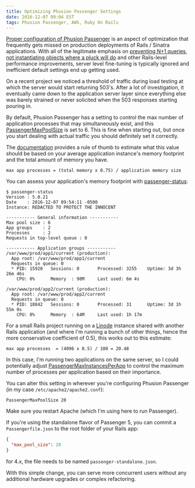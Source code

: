 ```yaml
---
title: Optimizing Phusion Passenger Settings
date: 2016-12-07 09:04 EST
tags: Phusion Passenger, AWS, Ruby On Rails
---
```


[Proper configuration of Phusion Passenger](https://www.phusionpassenger.com/library/config/apache/optimization/) is an aspect of optimization that frequently gets missed on production deployments of Rails / Sinatra applications. With all of the legitimate emphasis on [preventing N+1 queries](https://github.com/flyerhzm/bullet), [not instantiating objects where a pluck will do](http://collectiveidea.com/blog/archives/2015/05/29/how-to-pluck-like-a-rails-pro) and other Rails-level performance improvements, server level fine-tuning is typically ignored and inefficient default settings end up getting used.

On a recent project we noticed a threshold of traffic during load testing at which the server would start returning 503's. After a lot of investigation, it eventually came down to the application server layer since everything else was barely strained or never solicited when the 503 responses starting pouring in.

By default, Phusion Passenger has a setting to control the max number of application processes that may simultaneously exist, and this [PassengerMaxPoolSize](https://www.phusionpassenger.com/library/config/apache/reference/#passengermaxpoolsize) is set to 6. This is fine when starting out, but once you start dealing with actual traffic you should definitely set it correctly.

The [documentation](https://www.phusionpassenger.com/library/config/apache/optimization/#tuning-the-application-process-and-thread-count) provides a rule of thumb to estimate what this value should be based on your average application instance's memory footprint and the total amount of memory you have.

```
max app processes = (total memory x 0.75) / application memory size
```

You can assess your application's memory footprint with [passenger-status](https://www.phusionpassenger.com/library/indepth/accurately_measuring_memory_usage.html#passenger-status):

```
$ passenger-status
Version : 5.0.21
Date    : 2016-12-07 09:54:11 -0500
Instance: REDACTED TO PROTECT THE INNOCENT

----------- General information -----------
Max pool size : 6
App groups    : 2
Processes     : 2
Requests in top-level queue : 0

----------- Application groups -----------
/var/www/prod/app1/current (production):
  App root: /var/www/prod/app1/current
  Requests in queue: 0
  * PID: 15920   Sessions: 0       Processed: 3255    Uptime: 3d 3h 26m 46s
    CPU: 0%      Memory  : 98M     Last used: 6m 4s

/var/www/prod/app2/current (production):
  App root: /var/www/prod/app2/current
  Requests in queue: 0
  * PID: 18842   Sessions: 0       Processed: 31      Uptime: 3d 1h 55m 0s
    CPU: 0%      Memory  : 64M     Last used: 1h 17m
```

For a small Rails project running on a [Linode](https://www.linode.com/) instance shared with another Rails application (and where I'm running a bunch of other things, hence the more conservative coefficient of 0.5), this works out to this estimate:

```
max app processes  = (4096 x 0.5) / 100 = 20.48
```

In this case, I'm running two applications on the same server, so I could potentially adjust [PassengerMaxInstancesPerApp](https://www.phusionpassenger.com/library/config/apache/reference/#passengermaxinstancesperapp) to control the maximum number of processes per application based on their importance.

You can alter this setting in wherever you're configuring Phusion Passenger (in my case `/etc/apache2/apache2.conf`):

```
PassengerMaxPoolSize 20
```

Make sure you restart Apache (which I'm using here to run Passenger).

If you're using the standalone flavor of Passenger 5, you can commit a `Passengerfile.json` to the root folder of your Rails app:

```json
{
  "max_pool_size": 20
}
```

for 4.x, the file needs to be named `passenger-standalone.json`.

With this simple change, you can serve more concurrent users without any additional hardware upgrades or complex refactoring.
